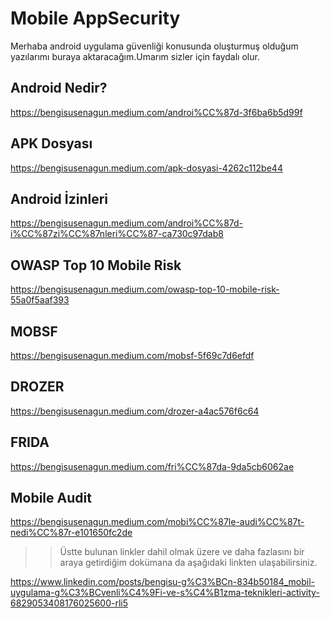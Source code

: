 # Mobile AppSecurity

Merhaba android uygulama güvenliği konusunda oluşturmuş olduğum yazılarımı buraya aktaracağım.Umarım sizler için faydalı olur.

## Android Nedir?

 https://bengisusenagun.medium.com/androi%CC%87d-3f6ba6b5d99f
 
 ## APK Dosyası
 
 https://bengisusenagun.medium.com/apk-dosyasi-4262c112be44
 
 ## Android İzinleri
 
 https://bengisusenagun.medium.com/androi%CC%87d-i%CC%87zi%CC%87nleri%CC%87-ca730c97dab8
 
 ## OWASP Top 10 Mobile Risk
 
 https://bengisusenagun.medium.com/owasp-top-10-mobile-risk-55a0f5aaf393
 
 ## MOBSF
 
 https://bengisusenagun.medium.com/mobsf-5f69c7d6efdf
 
 ## DROZER
 
 https://bengisusenagun.medium.com/drozer-a4ac576f6c64
 
 ## FRIDA
 
 https://bengisusenagun.medium.com/fri%CC%87da-9da5cb6062ae
 
 ## Mobile Audit
 
 https://bengisusenagun.medium.com/mobi%CC%87le-audi%CC%87t-nedi%CC%87r-e101650fc2de
 
>> Üstte bulunan linkler dahil olmak üzere ve daha fazlasını bir araya getirdiğim dokümana da aşağıdaki linkten ulaşabilirsiniz.

https://www.linkedin.com/posts/bengisu-g%C3%BCn-834b50184_mobil-uygulama-g%C3%BCvenli%C4%9Fi-ve-s%C4%B1zma-teknikleri-activity-6829053408176025600-rli5
 
